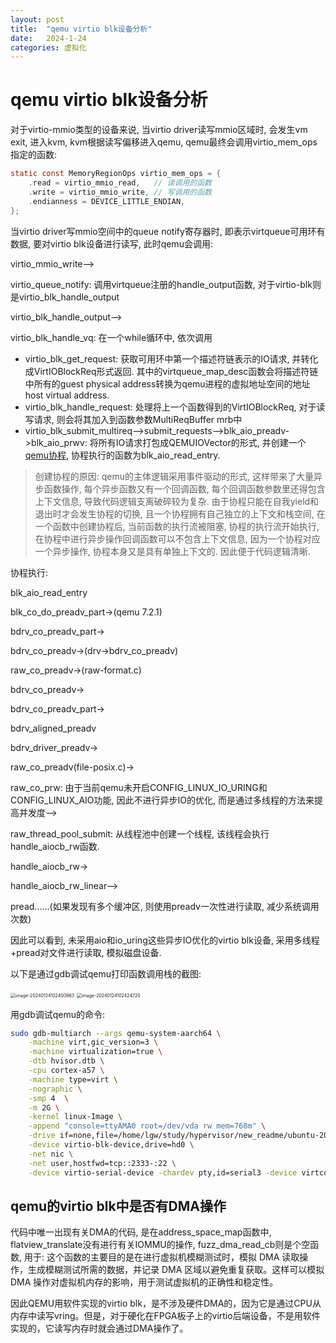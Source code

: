 ```yaml
---
layout: post
title:  "qemu virtio blk设备分析"
date:   2024-1-24
categories: 虚拟化
---
```


# qemu virtio blk设备分析

对于virtio-mmio类型的设备来说, 当virtio driver读写mmio区域时, 会发生vm exit, 进入kvm, kvm根据读写偏移进入qemu, qemu最终会调用virtio_mem_ops指定的函数:

```c
static const MemoryRegionOps virtio_mem_ops = {
    .read = virtio_mmio_read,   // 读调用的函数
    .write = virtio_mmio_write, // 写调用的函数
    .endianness = DEVICE_LITTLE_ENDIAN,
};
```

当virtio driver写mmio空间中的queue notify寄存器时, 即表示virtqueue可用环有数据, 要对virtio blk设备进行读写, 此时qemu会调用:

virtio_mmio_write-->

virtio_queue_notify: 调用virtqueue注册的handle_output函数, 对于virtio-blk则是virtio_blk_handle_output

virtio_blk_handle_output-->

virtio_blk_handle_vq: 在一个while循环中, 依次调用

* virtio_blk_get_request: 获取可用环中第一个描述符链表示的IO请求, 并转化成VirtIOBlockReq形式返回. 其中的virtqueue_map_desc函数会将描述符链中所有的guest physical address转换为qemu进程的虚拟地址空间的地址host virtual address. 
* virtio_blk_handle_request: 处理将上一个函数得到的VirtIOBlockReq, 对于读写请求, 则会将其加入到函数参数MultiReqBuffer mrb中
* virtio_blk_submit_multireq-->submit_requests-->blk_aio_preadv->blk_aio_prwv: 将所有IO请求打包成QEMUIOVector的形式, 并创建一个[qemu协程](https://blog.csdn.net/huang987246510/article/details/93139257), 协程执行的函数为blk_aio_read_entry. 

> 创建协程的原因: qemu的主体逻辑采用事件驱动的形式, 这样带来了大量异步函数操作, 每个异步函数又有一个回调函数, 每个回调函数参数里还得包含上下文信息, 导致代码逻辑支离破碎较为复杂. 由于协程只能在自我yield和退出时才会发生协程的切换, 且一个协程拥有自己独立的上下文和栈空间, 在一个函数中创建协程后, 当前函数的执行流被阻塞, 协程的执行流开始执行, 在协程中进行异步操作回调函数可以不包含上下文信息, 因为一个协程对应一个异步操作, 协程本身又是具有单独上下文的. 因此便于代码逻辑清晰. 

协程执行: 

blk_aio_read_entry

blk_co_do_preadv_part->(qemu 7.2.1)

bdrv_co_preadv_part->

bdrv_co_preadv->(drv->bdrv_co_preadv)

raw_co_preadv->(raw-format.c)

bdrv_co_preadv->

bdrv_co_preadv_part->

bdrv_aligned_preadv

bdrv_driver_preadv->

raw_co_preadv(file-posix.c)->

raw_co_prw: 由于当前qemu未开启CONFIG_LINUX_IO_URING和CONFIG_LINUX_AIO功能, 因此不进行异步IO的优化, 而是通过多线程的方法来提高并发度-->

raw_thread_pool_submit: 从线程池中创建一个线程, 该线程会执行handle_aiocb_rw函数. 

handle_aiocb_rw->

handle_aiocb_rw_linear-->

pread......(如果发现有多个缓冲区, 则使用preadv一次性进行读取, 减少系统调用次数) 

因此可以看到, 未采用aio和io_uring这些异步IO优化的virtio blk设备, 采用多线程+pread对文件进行读取, 模拟磁盘设备. 

以下是通过gdb调试qemu打印函数调用栈的截图:

<img src="https://mdpics4lgw.oss-cn-beijing.aliyuncs.com/aliyun/image-20240124102400963.png" alt="image-20240124102400963" style="zoom:50%;" />

<img src="https://mdpics4lgw.oss-cn-beijing.aliyuncs.com/aliyun/image-20240124102424720.png" alt="image-20240124102424720" style="zoom:50%;" />

用gdb调试qemu的命令:

```bash
sudo gdb-multiarch --args qemu-system-aarch64 \
    -machine virt,gic_version=3 \
    -machine virtualization=true \
    -dtb hvisor.dtb \
    -cpu cortex-a57 \
    -machine type=virt \
    -nographic \
    -smp 4  \
    -m 2G \
    -kernel linux-Image \
    -append "console=ttyAMA0 root=/dev/vda rw mem=768m" \
    -drive if=none,file=/home/lgw/study/hypervisor/new_readme/ubuntu-20.04-rootfs_ext4.img,id=hd0,format=raw \
    -device virtio-blk-device,drive=hd0 \
    -net nic \
    -net user,hostfwd=tcp::2333-:22 \
    -device virtio-serial-device -chardev pty,id=serial3 -device virtconsole,chardev=serial3
```

## qemu的virtio blk中是否有DMA操作

代码中唯一出现有关DMA的代码, 是在address_space_map函数中, flatview_translate没有进行有关IOMMU的操作, fuzz_dma_read_cb则是个空函数, 用于: 这个函数的主要目的是在进行虚拟机模糊测试时，模拟 DMA 读取操作，生成模糊测试所需的数据，并记录 DMA 区域以避免重复获取。这样可以模拟 DMA 操作对虚拟机内存的影响，用于测试虚拟机的正确性和稳定性。

因此QEMU用软件实现的virtio blk，是不涉及硬件DMA的，因为它是通过CPU从内存中读写vring。但是，对于硬化在FPGA板子上的virtio后端设备，不是用软件实现的，它读写内存时就会通过DMA操作了。
